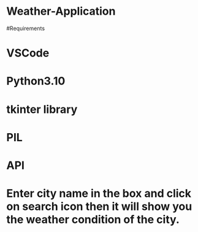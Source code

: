 # Weather-Application

#Requirements

# VSCode
# Python3.10
# tkinter library
# PIL
# API

# Enter city name in the box and click on search icon then it will show you the weather condition of the city.
